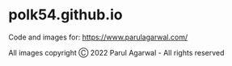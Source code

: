 # polk54.github.io

Code and images for: https://www.parulagarwal.com/

All images copyright Ⓒ 2022 Parul Agarwal - All rights reserved

